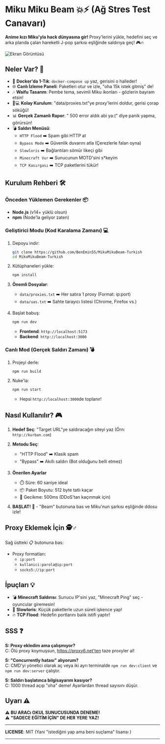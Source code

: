 # Miku Miku Beam 💥⚡ (Ağ Stres Test Canavarı)

**Anime kızı Miku'yla hack dünyasına gir!** Proxy'lerini yükle, hedefini seç ve arka planda çalan hareketli J-pop şarkısı eşliğinde saldırıya geç! 🎮🔥

![Ekran Görüntüsü](docs/screenshot.png)

## Neler Var? 🚀

- 🐳 **Docker'da 1-Tık**: `docker-compose up` yaz, gerisini o halleder!
- 🌐 **Canlı İzleme Paneli**: Paketleri otur ve izle, "oha 15k istek gitmiş" de!
- 🎶 **Waifu Tasarım**: Pembe tema, sevimli Miku ikonları - gözlerin bayram etsin!
- 🧑💻 **Kolay Kurulum**: "data/proxies.txt"ye proxy'lerini doldur, gerisi çorap söküğü!
- 📊 **Gerçek Zamanlı Rapor**: " 500 error aldık abi ya:(" diye panik yapma, görürsün!
- 💣 **Saldırı Menüsü**:
  - `HTTP Flood` ➡️ Spam gibi HTTP at
  - `Bypass Mode` ➡️ Güvenlik duvarını atla (Çerezlerle falan oyna)
  - `Slowloris` ➡️ Bağlantıları sömür likeçi gibi
  - `Minecraft Vur` ➡️ Sunucunun MOTD'sini s*keyim
  - `TCP Kasırgası` ➡️ TCP paketlerini tükür!

## Kurulum Rehberi 🛠️

### Önceden Yüklemen Gerekenler 📦

- **Node.js** (v14+ yüklü olsun)
- **npm** (Node'la geliyor zaten)


### Geliştirici Modu (Kod Karalama Zamanı) 💻

1. Depoyu indir:
   ```bash
   git clone https://github.com/BenEmin55/MikuMikuBeam-Turkish
   cd MikuMikuBeam-Turkish
   ```

2. Kütüphaneleri yükle:
   ```bash
   npm install
   ```

3. **Önemli Dosyalar**:
   - `data/proxies.txt` ➡️ Her satıra 1 proxy (Format: ip:port)
   - `data/uas.txt` ➡️ Sahte tarayıcı listesi (Chrome, Firefox vs.)

4. Başlat babuş:
   ```bash
   npm run dev
   ```
   - **Frontend**: `http://localhost:5173`
   - **Backend**: `http://localhost:3000`

### Canlı Mod (Gerçek Saldırı Zamanı) 💣

1. Projeyi derle:
   ```bash
   npm run build
   ```

2. Nuke'la:
   ```bash
   npm run start
   ```
   - Hepsi `http://localhost:3000`de toplanır!

## Nasıl Kullanılır? 🎮

1. **Hedef Seç**: "Target URL"ye saldıracağın siteyi yaz (Örn: `http://kurban.com`)

2. **Metodu Seç**: 
   - "HTTP Flood" ➡️ Klasik spam
   - "Bypass" ➡️ Akıllı saldırı (Bot olduğunu belli etmez)
   
3. **Önerilen Ayarlar**
   - ⏱️ Süre: 60 saniye ideal
   - 📦 Paket Boyutu: 512 byte tatlı kaçar
   - 🐢 Gecikme: 500ms (DDoS'tan kaçınmak için)

4. **BAŞLAT!** 🚀
	   - "Beam" butonuna bas ve Miku'nun şarkısı eşliğinde ddosu izle!

## Proxy Eklemek İçin 🕵️♂️

Sağ üstteki 📋 butonuna bas:
- Proxy formatları:
  - `ip:port`
  - `kullanici:parola@ip:port`
  - `socks5://ip:port` 

## İpuçları 💡

- 💣 **Minecraft Saldırısı**: Sunucu IP'sini yaz, "Minecraft Ping" seç - oyuncular giremesin!
- 🐢 **Slowloris**: Küçük paketlerle uzun süreli işkence yap!
- 🔥 **TCP Flood**: Hedefin portlarını balık istifi yaptır!


## SSS ❓

**S: Proxy ekledim ama çalışmıyor?**  
C: Ölü proxy koymuşsun, https://proxy6.net'ten taze proxyler al!

**S: "Concurrently hatası" alıyorum?**  
C: CMD'yi yönetici olarak aç veya iki ayrı terminalde `npm run dev:client` ve `npm run dev:server` çalıştır.

**S: Saldırı başlatınca bilgisayarım kasıyor?**  
C: 1000 thread açıp "oha" deme! Ayarlardan thread sayısını düşür.

## Uyarı ⚠️

⚠️ **BU ARACı OKUL SUNUCUSUNDA DENEME!**  
⚠️ **"SADECE EĞİTİM İÇİN" DE HER YERE YAZ!**

---

**LICENSE**: MIT (Yani "istediğini yap ama beni suçlama" lisansı )

---
